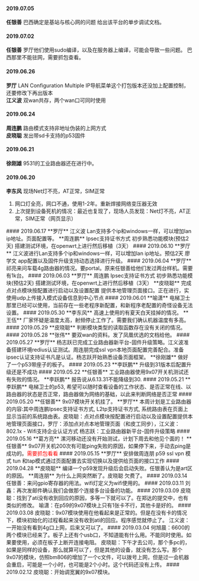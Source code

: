 #### 2019.07.05
**任银善**  巴西确定是基站与核心网的问题
给出该平台的单步调试文档。
#### 2019.07.02
**任银善**  罗厅他们使用sudo编译，以及在服务器上编译，可能会导致一些问题。
巴西那里不能驻网，需要抓包查看。
#### 2019.06.26
**罗厅**  LAN Configuration Multiple IP导航菜单这个打包版本还没加上配置控制，还要修改下再出版本  
**江义波** 双wan共存，两个wan口可同时使用
#### 2019.06.24
**周连鹏** 路由模式支持非地址伪装的上网方式  
**皮晓聪**  发出带sd卡支持的p53固件
#### 2019.06.21
**徐刚雄**  9531的工业路由器还在进行中。
#### 2019.06.20
**李东风**  现场Net灯不亮，AT正常，SIM正常<hide>  

1. 网口灯全亮，网口不通，使用1-2年。重新焊接网络变压器无效
2. 上次提到设备死机的情况：最近也复现了，现场人员发现：Net灯不亮，AT正常，SIM正常（网页显示）
</hide>
#### 2019.06.17
**罗厅**  江义波 Lan支持多个ip和windows一样，可以增加lan ip地址。页面配置等。  
**周连鹏** Ipsec支持证书方式 初步熟悉功能模块(预估2天) 搭建测试环境，在openwrt上进行然后移植（3天）
#### 2019.06.10
**罗厅** 江义波进行Lan支持多个ip和windows一样，可以增加lan ip地址。预估2天
廖学文 app配置以及固件升级支持动态选择进行升级。
#### 2019.06.04
**罗厅**  祁亮来问车载4g路由器的情况。要portal。原来任银善给他们发过两台样机。需要有1k台。
#### 2019.06.03
**罗厅**  周连鹏 Ipsec支持证书方式 初步熟悉功能模块(预估2天) 搭建测试环境，在openwrt上进行然后移植（3天）
**皮晓聪**	完成点对点模块按配置进行启动以及设置配置 提供本地管理页面接口。正在进行，实使用udp上传接入模式设备信息到中心节点
#### 2019.06.01
**喻潇**  电梯卫士那里已经可以使用，当前存在一些老程序新配置，和新程序老配置的奇怪设备无法设置。
#### 2019.05.30
**李东风**  高速上使用的有夏天白天挂掉的情况。  
**王伍**  厂家怀疑是温度太高，射频停止工作了。需要我们确认机器温度有多高。
#### 2019.05.29
**皮晓聪** 判断模块类型的读取函数存在没有关闭的情况。
#### 2019.05.28
**张伟**  要双wan的资料。发了凤凰优选的文档给他。
#### 2019.05.27
**罗厅**  杨志跃已完成工业路由器新平台-固件升级策略。江义波准备搭建环境redius认证测试。周连朋完成ssl vpn本地页面配置完善配合。准备ipsec认证支持证书凡是认证。杨志跃开始熟悉设备页面框架。  
**徐刚雄**  做好了一个p53带座子的板子。
#### 2019.05.23
**李跃鹏**  升级到31版本后配置升级还是不成功
#### 2019.05.22
**任银善** 工业路由器使用9x07开关机测试还有失败的情况。  
**李跃鹏**  报告说从6.13.31不能降级到30.
#### 2019.05.21
**李跃鹏** 电梯卫士的p53, 希望可以随时查看设备的工作状态、是否正常在线、以路由器的状态是否正常，路由器做为网络的基础，以此来判断网络是否正常
#### 2019.05.20
**任银善** 9x07模块开关机挂了。  
**罗厅** 本周计划是工业路由器的内容:其中周连鹏Ipsec支持证书方式, L2tp支持证书方式, 系统路由表在页面上显示当前的系统路由表。皮晓聪：点对点模块按配置进行启动以及设置配置提供本地管理页面接口，罗厅：添加点对点本地管理页面（和皮工同步），江义波：802.1x - Wifi支持企业认证方式 杨志跃：工业路由器新平台-固件升级策略
#### 2019.05.16
**葛方亮** 漯河移动还没有开始测试，计划下周去和他见个面的！  
**任银善** 9x07开关机200次有可能ping失败的原因，如果停下来，手动去ping是成功的。<font color=red>需要抓包看看</font>
#### 2019.05.15
**罗厅** 安排做周连朋 p59 ssl vpn 模式 tun 和tap模式通过页面配置去实现切换以及提供给页面的接口工作
#### 2019.04.28
**皮晓聪** 编译一个p59发现升级后会启动失败。任银善认为是art区的原因。  
**周连朋** 为什么上网突然断了。皮晓聪 欠费了。
#### 2019.03.14
任银善：来问gpio寄存器的用法。wifi灯定义为wifi使用的。
#### 2019.03.11
刘鑫：再次发邮件确认我们会做那个连接多台设备的功能。
#### 2019.03.09
皮晓聪：找到了ati没有收到回应的原因，多等一下就可以了。在郑达的提交中，也有类似的修改。  
喻潇：在p59的9x07模块上只有1张卡不行，其他卡是好的。
#### 2019.03.08
皮晓聪：9x07模块使用在他看起来是正常的。但是在没有卡的情况下，模块初始化的过程看起来没有收到ati的回应。程序感觉就停止了。  
江义波：一开始没有看到4g口上网，后来又可以了。
#### 2019.03.04
何旭晨：6600的两个模块已经来了。板子上还有个usb口，不知道能有什么用。不能同时使用。如果要使用，必须在板子上断开连接电阻。  
皮晓聪：下午才去公司，那个多pc的，如果是同样的设备，那么就算可以了，但是其他的设备，就没有怎么写。那个9x07的模块，仿照bm806的增加了一个c文件，可以拨号上网，但是过一会机器会重启，可能是一个小时，也可能是2个小时。这个代码还没有上传。
#### 2019.02.12
皮晓聪：开始调宽翼的9x07模块。